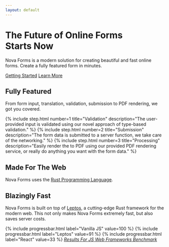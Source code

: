 ```yaml
---
layout: default
---
```


# The Future of Online Forms<br> Starts Now

Nova Forms is a modern solution for creating beautiful and fast online forms.
Create a fully featured form in minutes.

<a class="button" href="/start">Getting Started</a>
<a class="button" href="/learn">Learn More</a>

## Fully Featured

From form input, translation, validation, submission to PDF rendering, we got you covered.

<div class="steps">
    {% include step.html number=1 title="Validation" description="The user-provided input is validated using our novel approach of type-based validation." %}
    {% include step.html number=2 title="Submission" description="The form data is submitted to a server function, we take care of the networking." %}
    {% include step.html number=3 title="Processing" description="Easily render the to PDF using our provided PDF rendering service, or really do anything you want with the form data." %}
</div>

## Made For The Web

Nova Forms uses the <a href="https://www.rust-lang.org/">Rust Programming Language</a>.

## Blazingly Fast

Nova Forms is built on top of <a href="https://leptos.dev">Leptos</a>, a cutting-edge Rust framework for the modern web.
This not only makes Nova Forms extremely fast, but also saves server costs.

<div>
    {% include progressbar.html label="Vanilla JS" value=100 %}
    {% include progressbar.html label="Leptos" value=91 %}
    {% include progressbar.html label="React" value=33 %}
    <cite><a href="https://krausest.github.io/js-framework-benchmark/2023/table_chrome_113.0.5672.63.html">Results For JS Web Frameworks Benchmark</a></cite>
</div>



